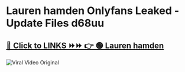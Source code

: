 
 # Lauren hamden Onlyfans Leaked - Update Files d68uu

## <h2><a href="https://clipsfans.com/Lauren_hamden&ref=git">🔗 Click to LINKS ⏩⏩ 👉 🟢 Lauren hamden </a></h2>

<a href="https://clipsfans.com/Lauren_hamden&ref=git" rel="nofollow" data-target="animated-image.originalLink"><img src="https://i.ibb.co.com/xMMVF88/686577567.gif" alt="Viral Video Original" style="max-width: 100%; display: inline-block;" data-target="animated-image.originalImage"></a>


